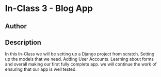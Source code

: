 # In-Class 3 - Blog App

## Author



## Description

In this In-Class we will be setting up a Django project from scratch.
Setting up the models that we need. Adding User Accounts. Learning about forms
and overall making our first fully complete app. we will continue the work of
ensuring that our app is well tested.
